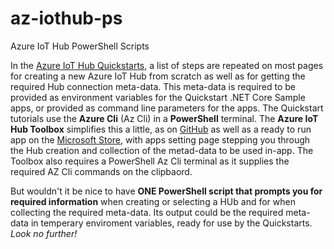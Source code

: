 # az-iothub-ps

Azure IoT Hub PowerShell Scripts

In the [Azure IoT Hub Quickstarts](), a list of steps are repeated on most pages for creating a new Azure IoT Hub from scratch as well as for getting the required Hub connection meta-data. This meta-data is required to be provided as environment variables for the Quickstart .NET Core Sample apps, or provided as command line parameters for the apps. The Quickstart tutorials use the **Azure Cli** (Az Cli) in a **PowerShell** terminal. The **Azure IoT Hub Toolbox** simplifies this a little, as on [GitHub]() as well as a ready to run app on the [Microsoft Store](), with apps setting page stepping you through the Hub creation and collection of the metad-data to be used in-app. The Toolbox also requires a PowerShell Az Cli terminal as it supplies the required AZ Cli commands on the clipbaord.

But wouldn't it be nice to have **ONE PowerShell script that prompts you for required information** when creating or selecting a HUb and for when collecting the required meta-data. Its output could be the required meta-data in temperary enviroment variables, ready for use by the Quickstarts. _Look no further!_
